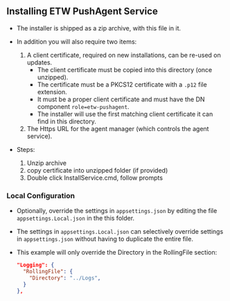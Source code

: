 ## Installing ETW PushAgent Service

- The installer is shipped as a zip archive, with this file in it.

- In addition you will also require two items:
  
  1) A client certificate, required on new installations, can be re-used on updates.
     - The client certificate must be copied into this directory (once unzipped).
     - The certificate must be a PKCS12 certificate with a `.p12` file extension.
     - It must be a proper client certificate and must have the DN component `role=etw-pushagent`.
     - The installer will use the first matching client certificate it can find in this directory.
  2) The Https URL for the agent manager (which controls the agent service).

- Steps:
  
  1) Unzip archive
  2) copy certificate into unzipped folder (if provided)
  3) Double click InstallService.cmd, follow prompts

### Local Configuration

- Optionally, override the settings in `appsettings.json` by editing the file `appsettings.Local.json` in the this folder.

- The settings in `appsettings.Local.json` can selectively override settings in `appsettings.json` without having to duplicate the entire file.

- This example will only override the Directory in the RollingFile section:
  
  ```json
  "Logging": {
    "RollingFile": {
      "Directory": "../Logs",
    }
  },
  ```
